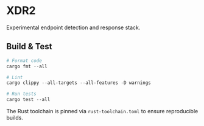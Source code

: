 # XDR2

Experimental endpoint detection and response stack.

## Build & Test

```powershell
# Format code
cargo fmt --all

# Lint
cargo clippy --all-targets --all-features -D warnings

# Run tests
cargo test --all
```

The Rust toolchain is pinned via `rust-toolchain.toml` to ensure
reproducible builds.

